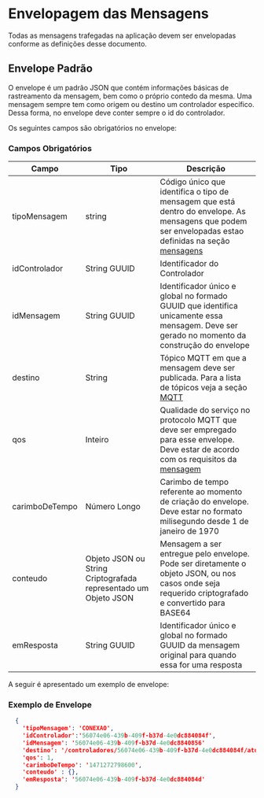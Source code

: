 # Envelopagem das Mensagens

Todas as mensagens trafegadas na aplicação devem ser envelopadas conforme as definições desse documento.

## Envelope Padrão
O envelope é um padrão JSON que contém informações básicas de rastreamento da mensagem, bem como o próprio contedo da mesma. Uma mensagem sempre tem como origem ou destino um controlador específico. Dessa forma, no envelope deve conter sempre o id do controlador.

Os seguintes campos são obrigatórios no envelope:

### Campos Obrigatórios

| Campo| Tipo | Descrição |
| ------------ | ------------- | ------------ |
| tipoMensagem | string  | Código único que identifica o tipo de mensagem que está dentro do envelope. As mensagens que podem ser envelopadas estao definidas na seção [mensagens](comunicacao/mensagens.md) |
| idControlador | String GUUID | Identificador do Controlador |
| idMensagem | String GUUID  | Identificador único e global no formado GUUID que identifica unicamente essa mensagem. Deve ser gerado no momento da construção do envelope |
| destino | String  | Tópico MQTT em que a mensagem deve ser publicada. Para a lista de tópicos veja a seção [MQTT](comunicacao/mqtt) |
| qos | Inteiro | Qualidade do serviço no protocolo MQTT que deve ser empregado para esse envelope. Deve estar de acordo com os requisitos da [mensagem](comunicacao/mensagens.md) |
| carimboDeTempo | Número Longo | Carimbo de tempo referente ao momento de criação do envelope. Deve estar no formato milisegundo desde 1 de janeiro de 1970|
| conteudo | Objeto JSON ou String Criptografada representado um Objeto JSON | Mensagem a ser entregue pelo envelope. Pode ser diretamente o objeto JSON, ou nos casos onde seja requerido criptografado e convertido para BASE64|
| emResposta | String GUUID  | Identificador único e global no formado GUUID da mensagem original para quando essa for uma resposta |



A seguir é apresentado um exemplo de envelope:

### Exemplo de Envelope

```JSON
  {
    'tipoMensagem': 'CONEXAO',
    'idControlador':'56074e06-439b-409f-b37d-4e0dc884084f',
    'idMensagem': '56074e06-439b-409f-b37d-4e0dc8840856'
    'destino': '/controladores/56074e06-439b-409f-b37d-4e0dc884084f/atualizarConfiguracoes',
    'qos': 1,
    'carimboDeTempo': '1471272798600',
    'conteudo' : {},
    'emResposta': '56074e06-439b-409f-b37d-4e0dc884084d'
  }
```

